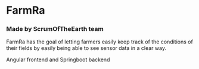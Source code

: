 # FarmRa
### Made by ScrumOfTheEarth team
FarmRa has the goal of letting farmers easily keep track of the conditions of their fields by easily being able to see sensor data in a clear way. 

Angular frontend and Springboot backend